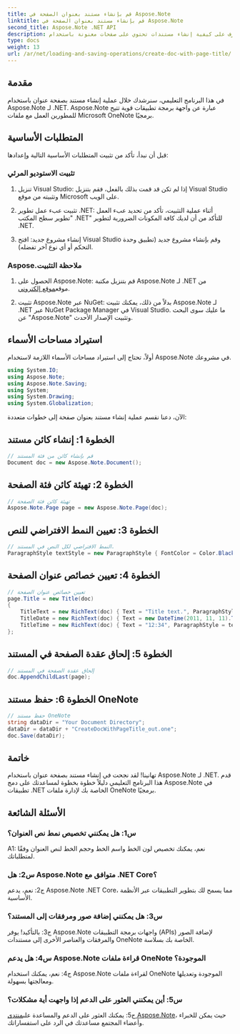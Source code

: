 ```yaml
---
title: قم بإنشاء مستند بعنوان الصفحة في Aspose.Note
linktitle: قم بإنشاء مستند بعنوان الصفحة في Aspose.Note
second_title: Aspose.Note .NET API
description: تعرف على كيفية إنشاء مستندات تحتوي على صفحات معنونة باستخدام Aspose.Note لـ .NET. اتبع دليلنا خطوة بخطوة للتكامل السلس.
type: docs
weight: 13
url: /ar/net/loading-and-saving-operations/create-doc-with-page-title/
---
```

## مقدمة

في هذا البرنامج التعليمي، سنرشدك خلال عملية إنشاء مستند بصفحة عنوان باستخدام Aspose.Note لـ .NET. Aspose.Note عبارة عن واجهة برمجة تطبيقات قوية تتيح للمطورين العمل مع ملفات Microsoft OneNote برمجيًا.

## المتطلبات الأساسية

قبل أن نبدأ، تأكد من تثبيت المتطلبات الأساسية التالية وإعدادها:

### تثبيت الاستوديو المرئي

1. تنزيل Visual Studio: إذا لم تكن قد قمت بذلك بالفعل، فقم بتنزيل Visual Studio وتثبيته من موقع Microsoft على الويب.

2. تثبيت عبء عمل تطوير .NET: أثناء عملية التثبيت، تأكد من تحديد عبء العمل "تطوير سطح المكتب .NET" للتأكد من أن لديك كافة المكونات الضرورية لتطوير .NET.

3. إنشاء مشروع جديد: افتح Visual Studio وقم بإنشاء مشروع جديد (تطبيق وحدة التحكم أو أي نوع آخر تفضله).

### Aspose.ملاحظة التثبيت

1.  الحصول على Aspose.Note: قم بتنزيل مكتبة Aspose.Note لـ .NET من موقع[موقع إلكتروني](https://releases.aspose.com/note/net/).

2. تثبيت Aspose.Note عبر NuGet: بدلاً من ذلك، يمكنك تثبيت Aspose.Note لـ .NET عبر NuGet Package Manager في Visual Studio. ما عليك سوى البحث عن "Aspose.Note" وتثبيت الإصدار الأحدث.

## استيراد مساحات الأسماء

أولاً، تحتاج إلى استيراد مساحات الأسماء اللازمة لاستخدام Aspose.Note في مشروعك.

```csharp
using System.IO;
using Aspose.Note;
using Aspose.Note.Saving;
using System;
using System.Drawing;
using System.Globalization;
```

الآن، دعنا نقسم عملية إنشاء مستند بعنوان صفحة إلى خطوات متعددة:

## الخطوة 1: إنشاء كائن مستند

```csharp
// قم بإنشاء كائن من فئة المستند
Document doc = new Aspose.Note.Document();
```

## الخطوة 2: تهيئة كائن فئة الصفحة

```csharp
// تهيئة كائن فئة الصفحة
Aspose.Note.Page page = new Aspose.Note.Page(doc);
```

## الخطوة 3: تعيين النمط الافتراضي للنص

```csharp
// النمط الافتراضي لكل النص في المستند.
ParagraphStyle textStyle = new ParagraphStyle { FontColor = Color.Black, FontName = "Arial", FontSize = 10 };
```

## الخطوة 4: تعيين خصائص عنوان الصفحة

```csharp
// تعيين خصائص عنوان الصفحة
page.Title = new Title(doc)
{
    TitleText = new RichText(doc) { Text = "Title text.", ParagraphStyle = textStyle },
    TitleDate = new RichText(doc) { Text = new DateTime(2011, 11, 11).ToString("D", CultureInfo.InvariantCulture), ParagraphStyle = textStyle },
    TitleTime = new RichText(doc) { Text = "12:34", ParagraphStyle = textStyle }
};
```

## الخطوة 5: إلحاق عقدة الصفحة في المستند

```csharp
// إلحاق عقدة الصفحة في المستند
doc.AppendChildLast(page);
```

## الخطوة 6: حفظ مستند OneNote

```csharp
// حفظ مستند OneNote
string dataDir = "Your Document Directory";
dataDir = dataDir + "CreateDocWithPageTitle_out.one";
doc.Save(dataDir);
```

## خاتمة

تهانينا! لقد نجحت في إنشاء مستند بصفحة عنوان باستخدام Aspose.Note لـ .NET. قدم هذا البرنامج التعليمي دليلاً خطوة بخطوة لمساعدتك على دمج Aspose.Note في تطبيقات .NET الخاصة بك لإدارة ملفات OneNote برمجيًا.

## الأسئلة الشائعة

### س1: هل يمكنني تخصيص نمط نص العنوان؟

A1: نعم، يمكنك تخصيص لون الخط واسم الخط وحجم الخط لنص العنوان وفقًا لمتطلباتك.

### س2: هل Aspose.Note متوافق مع .NET Core؟

ج2: نعم، يدعم Aspose.Note .NET Core، مما يسمح لك بتطوير التطبيقات عبر الأنظمة الأساسية.

### س3: هل يمكنني إضافة صور ومرفقات إلى المستند؟

ج3: بالتأكيد! يوفر Aspose.Note واجهات برمجة التطبيقات (APIs) لإضافة الصور والمرفقات والعناصر الأخرى إلى مستندات OneNote الخاصة بك بسلاسة.

### س4: هل يدعم Aspose.Note قراءة ملفات OneNote الموجودة؟

ج4: نعم، يمكنك استخدام Aspose.Note لقراءة ملفات OneNote الموجودة وتعديلها ومعالجتها بسهولة.

### س5: أين يمكنني العثور على الدعم إذا واجهت أية مشكلات؟

 ج5: يمكنك العثور على الدعم والمساعدة على[منتدى Aspose.Note](https://forum.aspose.com/c/note/28)، حيث يمكن للخبراء وأعضاء المجتمع مساعدتك في الرد على استفساراتك.